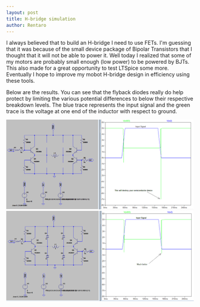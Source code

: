 ```yaml
---
layout: post
title: H-bridge simulation
author: Rentaro
---
```


I always believed that to build an H-bridge I need to use FETs. I'm guessing that it was because of the small device package of Bipolar Transistors that I thought that it will not be able to power it. Well today I realized that some of my motors are probably small enough (low power) to be powered by BJTs. This also made for a great opportunity to test LTSpice some more. Eventually I hope to improve my mobot H-bridge design in efficiency using these tools.

Below are the results. You can see that the flyback diodes really do help protect by limiting the various potential differences to below their respective breakdown levels. The blue trace represents the input signal and the green trace is the voltage at one end of the inductor with respect to ground.

![no flyback](/img/2011-06-30-noflyback.png)
![with flyback](/img/2011-06-30-withflyback.png)
